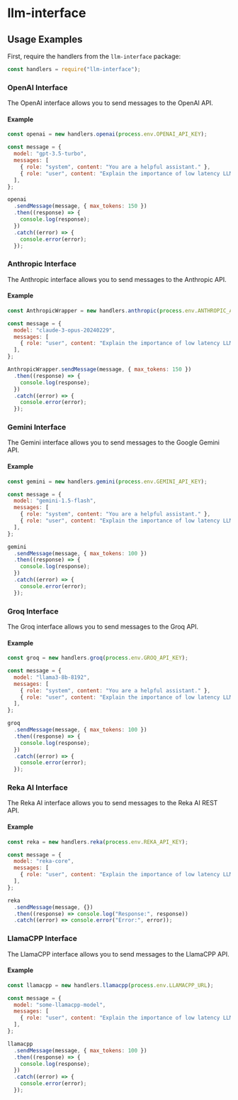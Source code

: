 # llm-interface

## Usage Examples

First, require the handlers from the `llm-interface` package:

```javascript
const handlers = require("llm-interface");
```

### OpenAI Interface

The OpenAI interface allows you to send messages to the OpenAI API.

#### Example

```javascript
const openai = new handlers.openai(process.env.OPENAI_API_KEY);

const message = {
  model: "gpt-3.5-turbo",
  messages: [
    { role: "system", content: "You are a helpful assistant." },
    { role: "user", content: "Explain the importance of low latency LLMs." },
  ],
};

openai
  .sendMessage(message, { max_tokens: 150 })
  .then((response) => {
    console.log(response);
  })
  .catch((error) => {
    console.error(error);
  });
```

### Anthropic Interface

The Anthropic interface allows you to send messages to the Anthropic API.

#### Example

```javascript
const AnthropicWrapper = new handlers.anthropic(process.env.ANTHROPIC_API_KEY);

const message = {
  model: "claude-3-opus-20240229",
  messages: [
    { role: "user", content: "Explain the importance of low latency LLMs." },
  ],
};

AnthropicWrapper.sendMessage(message, { max_tokens: 150 })
  .then((response) => {
    console.log(response);
  })
  .catch((error) => {
    console.error(error);
  });
```

### Gemini Interface

The Gemini interface allows you to send messages to the Google Gemini API.

#### Example

```javascript
const gemini = new handlers.gemini(process.env.GEMINI_API_KEY);

const message = {
  model: "gemini-1.5-flash",
  messages: [
    { role: "system", content: "You are a helpful assistant." },
    { role: "user", content: "Explain the importance of low latency LLMs." },
  ],
};

gemini
  .sendMessage(message, { max_tokens: 100 })
  .then((response) => {
    console.log(response);
  })
  .catch((error) => {
    console.error(error);
  });
```

### Groq Interface

The Groq interface allows you to send messages to the Groq API.

#### Example

```javascript
const groq = new handlers.groq(process.env.GROQ_API_KEY);

const message = {
  model: "llama3-8b-8192",
  messages: [
    { role: "system", content: "You are a helpful assistant." },
    { role: "user", content: "Explain the importance of low latency LLMs." },
  ],
};

groq
  .sendMessage(message, { max_tokens: 100 })
  .then((response) => {
    console.log(response);
  })
  .catch((error) => {
    console.error(error);
  });
```

### Reka AI Interface

The Reka AI interface allows you to send messages to the Reka AI REST API.

#### Example

```javascript
const reka = new handlers.reka(process.env.REKA_API_KEY);

const message = {
  model: "reka-core",
  messages: [
    { role: "user", content: "Explain the importance of low latency LLMs." },
  ],
};

reka
  .sendMessage(message, {})
  .then((response) => console.log("Response:", response))
  .catch((error) => console.error("Error:", error));
```

### LlamaCPP Interface

The LlamaCPP interface allows you to send messages to the LlamaCPP API.

#### Example

```javascript
const llamacpp = new handlers.llamacpp(process.env.LLAMACPP_URL);

const message = {
  model: "some-llamacpp-model",
  messages: [
    { role: "user", content: "Explain the importance of low latency LLMs." },
  ],
};

llamacpp
  .sendMessage(message, { max_tokens: 100 })
  .then((response) => {
    console.log(response);
  })
  .catch((error) => {
    console.error(error);
  });
```
